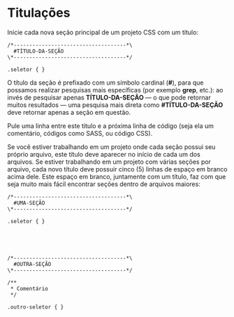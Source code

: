 # Titulações
Inicie cada nova seção principal de um projeto CSS com um título:
```
/*------------------------------------*\
  #TÍTULO-DA-SEÇÃO
\*------------------------------------*/

.seletor { }
```
O título da seção é prefixado com um símbolo cardinal (**#**), para que possamos realizar pesquisas mais específicas (por exemplo **grep**, etc.): ao invés de pesquisar apenas **TÍTULO-DA-SEÇÃO** — o que pode retornar muitos resultados — uma pesquisa mais direta como **#TÍTULO-DA-SEÇÃO** deve retornar apenas a seção em questão.

Pule uma linha entre este título e a próxima linha de código (seja ela um comentário, códigos como SASS, ou código CSS).

Se você estiver trabalhando em um projeto onde cada seção possui seu próprio arquivo, este título deve aparecer no início de cada um dos arquivos. Se estiver trabalhando em um projeto com várias seções por arquivo, cada novo título deve possuir cinco (5) linhas de espaço em branco acima dele. Este espaço em branco, juntamente com um título, faz com que seja muito mais fácil encontrar seções dentro de arquivos maiores:
```
/*------------------------------------*\
  #UMA-SEÇÃO
\*------------------------------------*/

.seletor { }





/*------------------------------------*\
  #OUTRA-SEÇÃO
\*------------------------------------*/

/**
 * Comentário
 */

.outro-seletor { }
```

